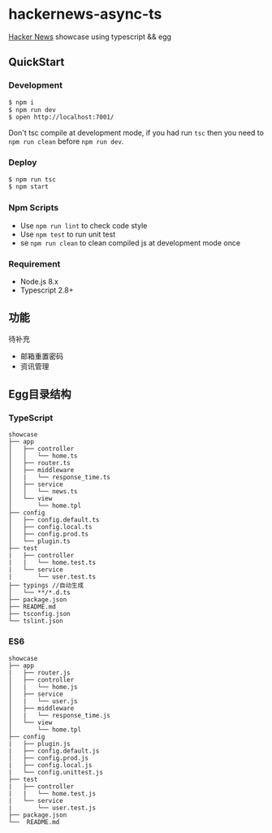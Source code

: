 # hackernews-async-ts

[Hacker News](https://news.ycombinator.com/) showcase using typescript && egg

## QuickStart

### Development

```bash
$ npm i
$ npm run dev
$ open http://localhost:7001/
```

Don't tsc compile at development mode, if you had run `tsc` then you need to `npm run clean` before `npm run dev`.

### Deploy

```bash
$ npm run tsc
$ npm start
```

### Npm Scripts

- Use `npm run lint` to check code style
- Use `npm test` to run unit test
- se `npm run clean` to clean compiled js at development mode once

### Requirement

- Node.js 8.x
- Typescript 2.8+

## 功能
待补充  
- 邮箱重置密码
- 资讯管理

## Egg目录结构
### TypeScript
```
showcase
├── app
│   ├── controller
│   │   └── home.ts
│   ├── router.ts
│   ├── middleware
│   |   └── response_time.ts
│   ├── service
│   │   └── news.ts
│   └── view
│       └── home.tpl
├── config
│   ├── config.default.ts
│   ├── config.local.ts
│   ├── config.prod.ts
│   └── plugin.ts
├── test
|   ├── controller
|   |   └── home.test.ts
|   └── service
|       └── user.test.ts
├── typings //自动生成
│   └── **/*.d.ts
├── package.json
├── README.md
├── tsconfig.json
└── tslint.json
```
### ES6
```
showcase
├── app
|   ├── router.js
│   ├── controller
│   |   └── home.js
│   ├── service
│   |   └── user.js
│   ├── middleware
│   |   └── response_time.js
│   └── view
│       └── home.tpl
├── config
|   ├── plugin.js
|   ├── config.default.js
│   ├── config.prod.js
|   ├── config.local.js
|   └── config.unittest.js
├── test
|   ├── controller
|   |   └── home.test.js
|   └── service
|       └── user.test.js
├── package.json
└──  README.md
```